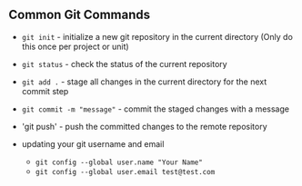 ## Common Git Commands
- `git init` - initialize a new git repository in the current directory (Only do this once per project or unit)

- `git status` - check the status of the current repository

- `git add .` - stage all changes in the current directory for the next commit step

- `git commit -m "message"` - commit the staged changes with a message

- 'git push' - push the committed changes to the remote repository

- updating your git username and email
  - `git config --global user.name "Your Name"`
  - `git config --global user.email test@test.com`
  